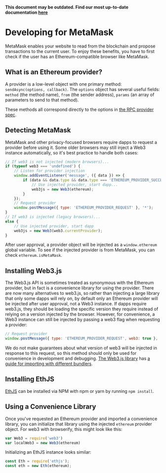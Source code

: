 **This document may be outdated. Find our most up-to-date documentation [here](https://metamask.github.io/metamask-docs/)**

# Developing for MetaMask

MetaMask enables your website to read from the blockchain and propose transactions to the current user. To enjoy these benefits, you have to first check if the user has an Ethereum-compatible browser like MetaMask.

## What is an Ethereum provider?

A provider is a low-level object with one primary method: `sendAsync(options, callback)`. The `options` object has several useful fields: `method` (the method name), `from` (the sender address), `params` (an array of parameters to send to that method).

These methods all correspond directly to the options in [the RPC provider spec](https://github.com/ethereum/wiki/wiki/JSON-RPC).

## Detecting MetaMask

MetaMask and other privacy-focused browsers require dapps to request a provider before using it. Some older browsers may still inject a Web3 instance automatically, so it's best practice to handle both cases:

```javascript
// If web3 is not injected (modern browsers)...
if (typeof web3 === 'undefined') {
    // Listen for provider injection
    window.addEventListener('message', ({ data }) => {
        if (data && data.type && data.type === 'ETHEREUM_PROVIDER_SUCCESS') {
            // Use injected provider, start dapp...
            web3js = new Web3(ethereum);
        }
    });
    // Request provider
    window.postMessage({ type: 'ETHEREUM_PROVIDER_REQUEST' }, '*');
}
// If web3 is injected (legacy browsers)...
else {
    // Use injected provider, start dapp
    web3js = new Web3(web3.currentProvider);
}
```

After user approval, a provider object will be injected as a `window.ethereum` global variable. To see if the injected provider is from MetaMask, you can check `ethereum.isMetaMask`.

## Installing Web3.js

The Web3.js API is sometimes treated as synonymous with the Ethereum provider, but in fact is a convenience library for using the provider. There are now many alternatives to web3.js, so rather than injecting a large library that only some dapps will rely on, by default only an Ethereum provider will be injected after user approval, not a Web3 instance. If dapps require web3.js, they should be loading the specific version they require instead of relying on a version injected by the browser. However, for convenience, a Web3 instance can still be injected by passing a web3 flag when requesting a provider:

```js
// Request provider
window.postMessage({ type: 'ETHEREUM_PROVIDER_REQUEST', web3: true }, '*');
```

We do not make guarantees about what version of web3 will be injected in response to this request, so this method should only be used for convenience in development and debugging. [The Web3.js library](https://github.com/ethereum/web3.js/) has [a guide for importing with different bundlers](https://github.com/ethereum/wiki/wiki/JavaScript-API#adding-web3).

## Installing EthJS

[EthJS](https://github.com/ethjs/ethjs) can be installed via NPM with npm or yarn by running `npm install`.

## Using a Convenience Library

Once you've requested an Ethereum provider and imported a convenience library, you can initialize that library using the injected `ethereum` provider object. For web3 with browserify, this might look like this:

```javascript
var Web3 = require('web3')
var localWeb3 = new Web3(ethereum)
```

Initializing an EthJS instance looks similar:
```javascript
const Eth = require('ethjs');
const eth = new Eth(ethereum);
```